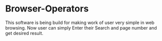 # Browser-Operators
This software is being build for making work of user very simple in web browsing.
Now user can simply Enter their Search and page number and get desired result.
